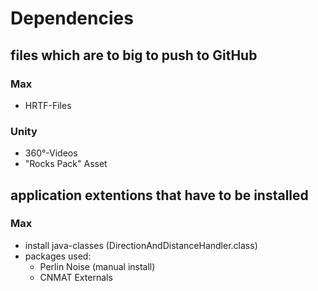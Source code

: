 # Dependencies


## files which are to big to push to GitHub

### Max
* HRTF-Files

### Unity
* 360°-Videos
* "Rocks Pack" Asset


## application extentions that have to be installed

### Max
* install java-classes (DirectionAndDistanceHandler.class)
* packages used:
  * Perlin Noise (manual install)
  * CNMAT Externals
